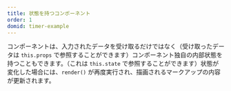 ```yaml
---
title: 状態を持つコンポーネント
order: 1
domid: timer-example
---
```


コンポーネントは、入力されたデータを受け取るだけではなく（受け取ったデータは `this.props` で参照することができます）コンポーネント独自の内部状態を持つこともできます。（これは `this.state` で参照することができます）状態が変化した場合には、`render()` が再度実行され、描画されるマークアップの内容が更新されます。

